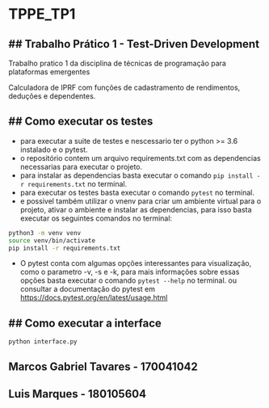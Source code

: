 # TPPE_TP1
## ## Trabalho Prático 1 - Test-Driven Development

Trabalho pratico 1 da disciplina de técnicas de programação para plataformas emergentes

Calculadora de IPRF com funções de cadastramento de rendimentos, deduções e dependentes.


## ## Como executar os testes
- para executar a suite de testes e nescessario ter o python >= 3.6 instalado e o pytest.
- o repositório contem um arquivo requirements.txt com as dependencias necessarias para executar o projeto.
- para instalar as dependencias basta executar o comando `pip install -r requirements.txt` no terminal.
- para executar os testes basta executar o comando `pytest` no terminal.
- e possivel também utilizar o vnenv para criar um ambiente virtual para o projeto, ativar o ambiente e instalar as dependencias, para isso basta executar os seguintes comandos no terminal:
```bash
python3 -m venv venv
source venv/bin/activate
pip install -r requirements.txt
```
- O pytest conta com algumas opções interessantes para visualização, como o parametro -v, -s e -k, para mais informações sobre essas opções basta executar o comando `pytest --help` no terminal. ou consultar a documentação do pytest em https://docs.pytest.org/en/latest/usage.html

## ## Como executar a interface
```
python interface.py
```
## Marcos Gabriel Tavares - 170041042

## Luis Marques - 180105604
